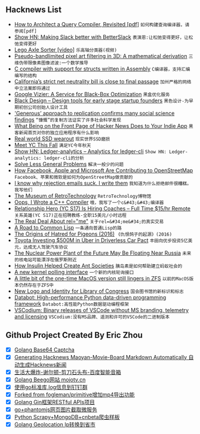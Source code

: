 ## Hacknews List


- [How to Architect a Query Compiler, Revisited [pdf]](https://www.cs.purdue.edu/homes/rompf/papers/tahboub-sigmod18.pdf)  `如何构建查询编译器，请参阅[pdf]`
- [Show HN: Making Slack better with BetterSlack](https://g3rv4.com/2018/08/betterslack)  `表演恩:让松弛变得更好，让松弛变得更好`
- [Lego Axle Sorter [video]](https://www.youtube.com/watch?v=fM9qGZCc4DY)  `乐高轴分类器(视频)`
- [Pseudo-bandlimited pixel art filtering in 3D: A mathematical derivation](http://themaister.net/blog/2018/08/25/pseudo-bandlimited-pixel-art-filtering-in-3d-a-mathematical-derivation/)  `三维伪带限像素图像滤波:一个数学推导`
- [C compiler with support for structs written in Assembly](http://git.savannah.nongnu.org/cgit/stage0.git/tree/stage2/cc_x86.s)  `C编译器，支持汇编编写的结构`
- [California’s strict net neutrality bill is close to final passage](https://arstechnica.com/tech-policy/2018/08/californias-strict-net-neutrality-bill-is-close-to-final-passage/)  `加州严格的网络中立法案即将通过`
- [Google Vizier: A Service for Black-Box Optimization](https://ai.google/research/pubs/pub46180)  `黑盒优化服务`
- [Black Design – Design tools for early stage startup founders](http://www.black.design/)  `黑色设计-为早期初创公司创始人设计工具`
- [&#39;Generous’ approach to replication confirms many social science findings](http://www.sciencemag.org/news/2018/08/generous-approach-replication-confirms-many-high-profile-social-science-findings)  `“慷慨”的复制方法证实了许多社会科学发现`
- [What Being on the Front Page of Hacker News Does to Your Indie App](https://hackernewslater.com/posts/post-launch-front-page-hn/)  `黑客新闻首页对你的独立应用程序有什么影响`
- [Real world SSD wearout](https://blog.okmeter.io/real-world-ssd-wearout-a3396a35c663)  `现实世界SSD磨损`
- [Meet YC This Fall](https://blog.ycombinator.com/meet-yc-this-fall/)  `满足YC今年秋天`
- [Show HN: Ledger-analytics – Analytics for ledger-cli](https://github.com/kendricktan/ledger-analytics)  `Show HN: Ledger-analytics: ledger-cli的分析`
- [Solve Less General Problems](https://hacksoflife.blogspot.com/2018/08/solve-less-general-problems.html)  `解决一般少的问题`
- [How Facebook, Apple and Microsoft Are Contributing to OpenStreetMap](https://theodi.org/article/how-are-facebook-apple-and-microsoft-contributing-to-openstreetmap/)  `Facebook、苹果和微软是如何为OpenStreetMap做贡献的`
- [I know why rejection emails suck. I write them](https://triplebyte.com/blog/rejection-feedback)  `我知道为什么拒绝邮件很糟糕。我写他们`
- [The Museum of RetroTechnology](http://www.douglas-self.com/MUSEUM/museum.htm)  `RetroTechnology博物馆`
- [Oops, I Wrote a C&#43;&#43; Compiler](https://praeclarum.org/2018/08/27/oops-i-wrote-a-c-compiler.html)  `哦，我写了一个c&#43;&#43;编译器`
- [Relationship  Hero (YC S17) Is Hiring Coaches – Full Time $15/hr Remote](https://relationshiphero.com/careers?role=coach)  `关系英雄(YC S17)正在招聘教练-全职15美元/小时远程`
- [The Real Deal About rel=&#34;me&#34;](https://wiki.zegnat.net/media/the-real-deal-about-rel-me.html)  `关于rel=&#34;me&#34;的真实交易`
- [A Road to Common Lisp](http://stevelosh.com/blog/2018/08/a-road-to-common-lisp/)  `一条通向普通Lisp的路`
- [The Origins of Hatred for Pigeons (2016)](https://www.audubon.org/news/the-origins-our-misguided-hatred-pigeons)  `《仇恨鸽子的起源》(2016)`
- [Toyota Investing $500M in Uber in Driverless Car Pact](https://www.wsj.com/articles/toyota-investing-500-million-in-uber-in-driverless-car-pact-1535393774)  `丰田向优步投资5亿美元，达成无人驾驶汽车协议`
- [The Nuclear Power Plant of the Future May Be Floating Near Russia](https://www.nytimes.com/2018/08/26/business/energy-environment/russia-floating-nuclear-power.html)  `未来的核电站可能漂浮在俄罗斯附近`
- [How Insulin Helped Create Ant Societies](http://nautil.us/blog/how-insulin-helped-create-ant-societies)  `胰岛素是如何帮助建立蚂蚁社会的`
- [A new kernel polling interface](https://lwn.net/Articles/743714/)  `一个新的内核轮询接口`
- [A little bit of the one-time MacOS version still lingers in ZFS](https://utcc.utoronto.ca/~cks/space/blog/solaris/ZFSDTypeAndMacOS)  `以前的MacOS版本仍然存在于ZFS中`
- [New Logo and Identity for Library of Congress](https://www.underconsideration.com/brandnew/archives/new_logo_and_identity_for_library_of_congress_by_pentagram.php)  `国会图书馆的新标识和标志`
- [Databot: High-performance Python data-driven programming framework](https://github.com/kkyon/databot)  `Databot:高性能Python数据驱动编程框架`
- [VSCodium: Binary releases of VSCode without MS branding, telemetry and licensing](https://github.com/VSCodium/vscodium)  `VSCodium:没有MS品牌、遥测和许可的VSCode的二进制版本`

## Github Project Created By Eric Zhou

- [x] [Golang Base64 Captcha](https://github.com/mojocn/base64Captcha)
- [x] [Generating Hacknews Maoyan-Movie-Board Markdown Automatically 自动生成Hacknews新闻](https://github.com/dejavuzhou/md-genie)
- [x] [生活大爆炸-谢尔顿-剪刀石头布-百度智能音箱](https://github.com/mojocn/dueros-bang-game)
- [x] [Golang Beego网站 mojotv.cn](https://github.com/mojocn/www.mojotv.cn)
- [x] [使用go标准库,log信息到钉钉群](https://github.com/mojocn/dooger)
- [x] [Forked from fogleman/primitive增加mp4导出功能](https://github.com/mojocn/primitive)
- [x] [Golang Gin框架RESTful APIs项目](https://github.com/JJJJJJJerk/ezier-golang-web-api-framework)
- [x] [go+phantomjs网页图片截取微服务](https://github.com/mojocn/screen_shot)
- [x] [Python Scrapy+MongoDB+cnbeta爬虫样板](https://github.com/mojocn/scrapy_mongodb_boilerplate_cnbeta)
- [x] [Golang Geolocation Ip转换到省市](https://github.com/mojocn/ip2location)